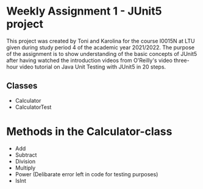 # Weekly Assignment 1 - JUnit5 project

This project was created by Toni and Karolina for the course I0015N at LTU given
during study period 4 of the academic year 2021/2022. The purpose of the
assignment is to show understanding of the basic concepts of JUnit5 after having
watched the introduction videos from O'Reilly's video three-hour video tutorial
on Java Unit Testing with JUnit5 in 20 steps.


## Classes

- Calculator
- CalculatorTest

# Methods in the Calculator-class

- Add
- Subtract
- Division
- Multiply
- Power (Delibarate error left in code for testing purposes)
- IsInt
